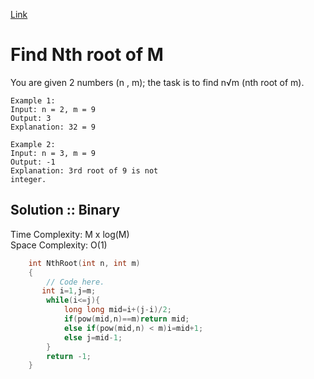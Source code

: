 [Link](https://practice.geeksforgeeks.org/problems/find-nth-root-of-m5843/1)
# Find Nth root of M
You are given 2 numbers (n , m); the task is to find n√m (nth root of m).
 
```
Example 1:
Input: n = 2, m = 9
Output: 3
Explanation: 32 = 9

Example 2:
Input: n = 3, m = 9
Output: -1
Explanation: 3rd root of 9 is not
integer.
```
## Solution :: Binary
Time Complexity: M x log(M)<br>
Space Complexity: O(1)
```cpp
	int NthRoot(int n, int m)
	{
	    // Code here.
	   int i=1,j=m;
        while(i<=j){
            long long mid=i+(j-i)/2;
            if(pow(mid,n)==m)return mid;
            else if(pow(mid,n) < m)i=mid+1;
            else j=mid-1;
        }
        return -1;
	} 
```